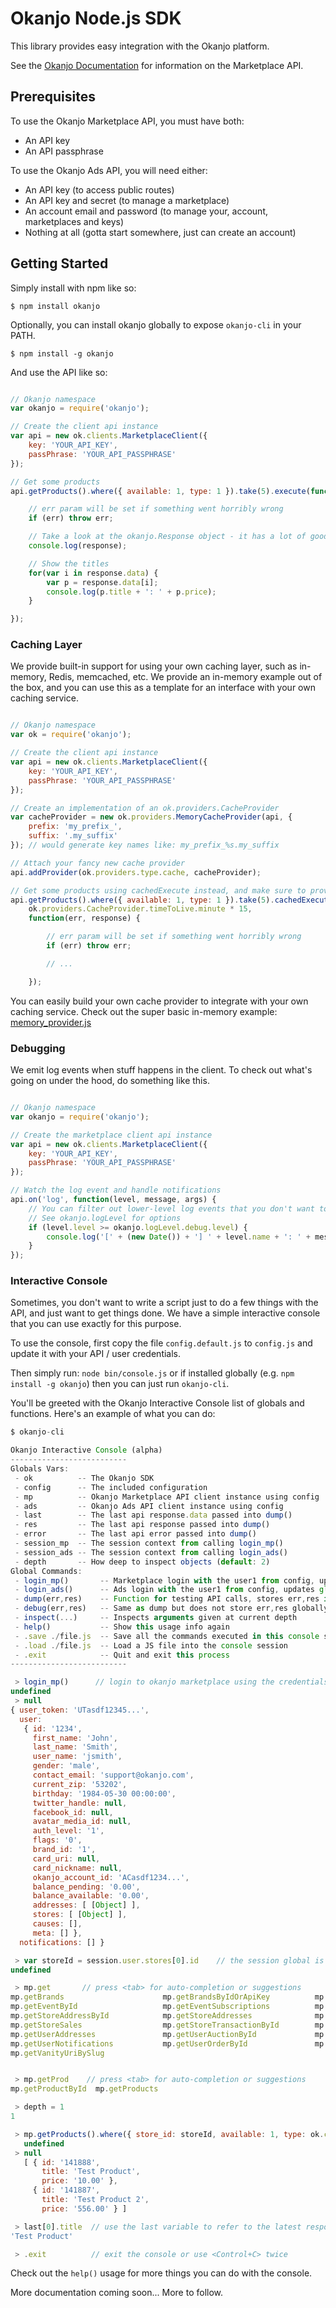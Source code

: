 # Okanjo Node.js SDK

This library provides easy integration with the Okanjo platform.

See the [Okanjo Documentation](okanjo.github.io/okanjo-docs/build/index.html) for information on the Marketplace API.

## Prerequisites

To use the Okanjo Marketplace API, you must have both:
* An API key
* An API passphrase

To use the Okanjo Ads API, you will need either:
* An API key (to access public routes)
* An API key and secret (to manage a marketplace)
* An account email and password (to manage your, account, marketplaces and keys)
* Nothing at all (gotta start somewhere, just can create an account)


## Getting Started

Simply install with npm like so:

```shell
$ npm install okanjo
```

Optionally, you can install okanjo globally to expose `okanjo-cli` in your PATH.

```shell
$ npm install -g okanjo
```

And use the API like so:

```js

// Okanjo namespace
var okanjo = require('okanjo');

// Create the client api instance
var api = new ok.clients.MarketplaceClient({
    key: 'YOUR_API_KEY',
    passPhrase: 'YOUR_API_PASSPHRASE'
});

// Get some products
api.getProducts().where({ available: 1, type: 1 }).take(5).execute(function(err, response) {

    // err param will be set if something went horribly wrong
    if (err) throw err;

    // Take a look at the okanjo.Response object - it has a lot of good stuff in there
    console.log(response);

    // Show the titles
    for(var i in response.data) {
        var p = response.data[i];
        console.log(p.title + ': ' + p.price);
    }

});

```

### Caching Layer

We provide built-in support for using your own caching layer, such as in-memory, Redis, memcached, etc. We provide an
in-memory example out of the box, and you can use this as a template for an interface with your own caching service.

```js

// Okanjo namespace
var ok = require('okanjo');

// Create the client api instance
var api = new ok.clients.MarketplaceClient({
    key: 'YOUR_API_KEY',
    passPhrase: 'YOUR_API_PASSPHRASE'
});

// Create an implementation of an ok.providers.CacheProvider
var cacheProvider = new ok.providers.MemoryCacheProvider(api, {
    prefix: 'my_prefix_',
    suffix: '.my_suffix'
}); // would generate key names like: my_prefix_%s.my_suffix

// Attach your fancy new cache provider
api.addProvider(ok.providers.type.cache, cacheProvider);

// Get some products using cachedExecute instead, and make sure to provide a TTL!
api.getProducts().where({ available: 1, type: 1 }).take(5).cachedExecute(
    ok.providers.CacheProvider.timeToLive.minute * 15,
    function(err, response) {

        // err param will be set if something went horribly wrong
        if (err) throw err;

        // ...

    });

```

You can easily build your own cache provider to integrate with your own caching service. 
Check out the super basic in-memory example: [memory_provider.js](lib/provider/memory_provider.js)



### Debugging

We emit log events when stuff happens in the client. To check out what's going on under the hood, do something like this.

```js

// Okanjo namespace
var okanjo = require('okanjo');

// Create the marketplace client api instance
var api = new ok.clients.MarketplaceClient({
    key: 'YOUR_API_KEY',
    passPhrase: 'YOUR_API_PASSPHRASE'
});

// Watch the log event and handle notifications
api.on('log', function(level, message, args) {
    // You can filter out lower-level log events that you don't want to see
    // See okanjo.logLevel for options
    if (level.level >= okanjo.logLevel.debug.level) {
        console.log('[' + (new Date()) + '] ' + level.name + ': ' + message, args);
    }
});

```


### Interactive Console

Sometimes, you don't want to write a script just to do a few things with the API, and just want to get things done. We have a simple interactive console that you can use exactly for this purpose.

To use the console, first copy the file `config.default.js` to `config.js` and update it with your API / user credentials.

Then simply run: `node bin/console.js` or if installed globally (e.g. `npm install -g okanjo`) then you can just run `okanjo-cli`.

You'll be greeted with the Okanjo Interactive Console list of globals and functions. Here's an example of what you can do:

```js
$ okanjo-cli 

Okanjo Interactive Console (alpha)
--------------------------
Globals Vars:
 - ok          -- The Okanjo SDK
 - config      -- The included configuration
 - mp          -- Okanjo Marketplace API client instance using config
 - ads         -- Okanjo Ads API client instance using config
 - last        -- The last api response.data passed into dump()
 - res         -- The last api response passed into dump()
 - error       -- The last api error passed into dump()
 - session_mp  -- The session context from calling login_mp()
 - session_ads -- The session context from calling login_ads()
 - depth       -- How deep to inspect objects (default: 2)
Global Commands:
 - login_mp()       -- Marketplace login with the user1 from config, updates global session_mp var
 - login_ads()      -- Ads login with the user1 from config, updates global session_ads var
 - dump(err,res)    -- Function for testing API calls, stores err,res in global error,last and inspects the response. e.g. api.getProducts().execute(test);
 - debug(err,res)   -- Same as dump but does not store err,res globally
 - inspect(...)     -- Inspects arguments given at current depth
 - help()           -- Show this usage info again
 - .save ./file.js  -- Save all the commands executed in this console session to file.js
 - .load ./file.js  -- Load a JS file into the console session
 - .exit            -- Quit and exit this process
--------------------------

 > login_mp()      // login to okanjo marketplace using the credentials from the config.js file
undefined
 > null
{ user_token: 'UTasdf12345...',
  user:
   { id: '1234',
     first_name: 'John',
     last_name: 'Smith',
     user_name: 'jsmith',
     gender: 'male',
     contact_email: 'support@okanjo.com',
     current_zip: '53202',
     birthday: '1984-05-30 00:00:00',
     twitter_handle: null,
     facebook_id: null,
     avatar_media_id: null,
     auth_level: '1',
     flags: '0',
     brand_id: '1',
     card_uri: null,
     card_nickname: null,
     okanjo_account_id: 'ACasdf1234...',
     balance_pending: '0.00',
     balance_available: '0.00',
     addresses: [ [Object] ],
     stores: [ [Object] ],
     causes: [],
     meta: [] },
  notifications: [] }

 > var storeId = session.user.stores[0].id    // the session global is set after calling login_mp()
undefined

 > mp.get       // press <tab> for auto-completion or suggestions
mp.getBrands                      mp.getBrandsByIdOrApiKey          mp.getCategories                  mp.getCategoryById                mp.getCategoryTree                mp.getCauseById                   mp.getCauses
mp.getEventById                   mp.getEventSubscriptions          mp.getProductById                 mp.getProducts                    mp.getPromotionByCode             mp.getRegionById                  mp.getRegions
mp.getStoreAddressById            mp.getStoreAddresses              mp.getStoreById                   mp.getStoreFeedback               mp.getStoreFeedbackByOrderItemId  mp.getStoreReturnPolicies         mp.getStoreSaleById
mp.getStoreSales                  mp.getStoreTransactionById        mp.getStoreTransactions           mp.getStores                      mp.getTagByName                   mp.getTags                        mp.getUserAddressById
mp.getUserAddresses               mp.getUserAuctionById             mp.getUserAuctions                mp.getUserById                    mp.getUserFeedback                mp.getUserFeedbackByOrderItemId   mp.getUserNotificationById
mp.getUserNotifications           mp.getUserOrderById               mp.getUserOrderItemById           mp.getUserOrderItems              mp.getUserOrders                  mp.getUserTransactionById         mp.getUserTransactions
mp.getVanityUriBySlug             


 > mp.getProd    // press <tab> for auto-completion or suggestions
mp.getProductById  mp.getProducts     

 > depth = 1
1

 > mp.getProducts().where({ store_id: storeId, available: 1, type: ok.constants.marketplace.productType.regular }).select('id,title,price').take(2).execute(dump)
   undefined
 > null
   [ { id: '141888',
       title: 'Test Product',
       price: '10.00' },
     { id: '141887',
       title: 'Test Product 2',
       price: '556.00' } ]

 > last[0].title  // use the last variable to refer to the latest response.data object passed into the dump function
'Test Product'

 > .exit          // exit the console or use <Control+C> twice
```

Check out the `help()` usage for more things you can do with the console.


More documentation coming soon... More to follow.

